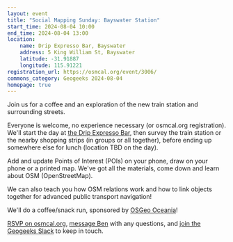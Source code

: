 ```yaml
---
layout: event
title: "Social Mapping Sunday: Bayswater Station"
start_time: 2024-08-04 10:00
end_time: 2024-08-04 13:00
location:
    name: Drip Expresso Bar, Bayswater
    address: 5 King William St, Bayswater
    latitude: -31.91887
    longitude: 115.91221
registration_url: https://osmcal.org/event/3006/
commons_category: Geogeeks 2024-08-04
homepage: true
---
```


Join us for a coffee and an exploration of the new train station and surrounding streets.

Everyone is welcome, no experience necessary (or osmcal.org registration).
We'll start the day at [the Drip Expresso Bar][1], then survey the train station or the nearby shopping strips (in groups or all together), before ending up
somewhere else for lunch (location TBD on the day).

Add and update Points of Interest (POIs) on your phone, draw on your phone or a printed map. We've got all the materials, come down and learn about OSM (OpenStreetMap).

We can also teach you how OSM relations work and how to link objects together for advanced public transport navigation!

We'll do a coffee/snack run, sponsored by [OSGeo Oceania][2]!

[RSVP on osmcal.org](https://osmcal.org/event/3006/), [message Ben][3] with any questions, and [join the Geogeeks Slack][4] to keep in touch.

[1]: https://www.openstreetmap.org/node/11721707562
[2]: https://osgeo-oceania.org/
[3]: https://www.openstreetmap.org/message/new/BudgieInWA
[4]: https://geogeeks.org/#contact
